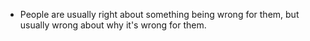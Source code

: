 - People are usually right about something being wrong for them, but usually wrong about why it's wrong for them.